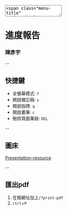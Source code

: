 <textarea>
<span class="menu-title" style="display: none">進度報告</span>
</textarea>

# 進度報告
### 陳彥宇

--

## 快捷鍵
- 全螢幕模式: `f`
- 開啟備忘稿: `s`
- 開啟指標: `q`
- 開啟畫筆: `c`
- 刪除頁面筆跡: `DEL`

--

## 圖床
[ Presentation-resource](https://gitlab.com/HelloWorldOvO/presentation-resource)

--

## 匯出pdf
1. 在根網址加上`/?print-pdf`
2. `ctrl`+`P`
